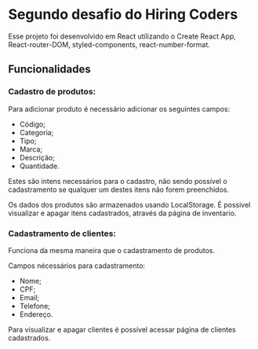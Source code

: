 # Segundo desafio do Hiring Coders

Esse projeto foi desenvolvido em React utilizando o Create React App, React-router-DOM, styled-components, react-number-format.

## Funcionalidades

### Cadastro de produtos:

Para adicionar produto é necessário adicionar os seguintes campos:

* Código;
* Categoria;
* Tipo;
* Marca;
* Descrição;
* Quantidade.

Estes são intens necessários para o cadastro, não sendo possível o cadastramento se qualquer um destes itens não forem preenchidos.

Os dados dos produtos são armazenados usando LocalStorage. É possivel visualizar e apagar itens cadastrados, através da página de inventario.

### Cadastramento de clientes:

Funciona da mesma maneira que o cadastramento de produtos. 

Campos nécessários para cadastramento:

* Nome;
* CPF;
* Email;
* Telefone;
* Endereço.

Para visualizar e apagar clientes é possível acessar página de clientes cadastrados.
